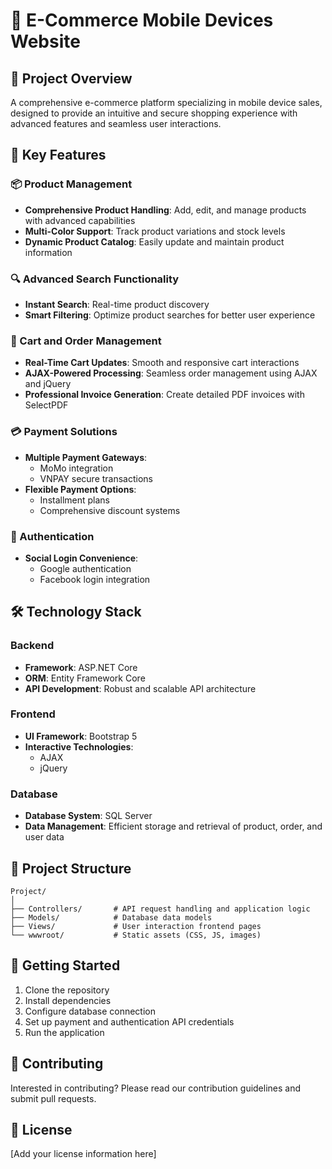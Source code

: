 # 📱 E-Commerce Mobile Devices Website

## 🚀 Project Overview
A comprehensive e-commerce platform specializing in mobile device sales, designed to provide an intuitive and secure shopping experience with advanced features and seamless user interactions.

## 🌟 Key Features

### 📦 Product Management
- **Comprehensive Product Handling**: Add, edit, and manage products with advanced capabilities
- **Multi-Color Support**: Track product variations and stock levels
- **Dynamic Product Catalog**: Easily update and maintain product information

### 🔍 Advanced Search Functionality
- **Instant Search**: Real-time product discovery
- **Smart Filtering**: Optimize product searches for better user experience

### 🛒 Cart and Order Management
- **Real-Time Cart Updates**: Smooth and responsive cart interactions
- **AJAX-Powered Processing**: Seamless order management using AJAX and jQuery
- **Professional Invoice Generation**: Create detailed PDF invoices with SelectPDF

### 💳 Payment Solutions
- **Multiple Payment Gateways**: 
  - MoMo integration
  - VNPAY secure transactions
- **Flexible Payment Options**: 
  - Installment plans
  - Comprehensive discount systems

### 🔐 Authentication
- **Social Login Convenience**:
  - Google authentication
  - Facebook login integration

## 🛠️ Technology Stack

### Backend
- **Framework**: ASP.NET Core
- **ORM**: Entity Framework Core
- **API Development**: Robust and scalable API architecture

### Frontend
- **UI Framework**: Bootstrap 5
- **Interactive Technologies**: 
  - AJAX
  - jQuery

### Database
- **Database System**: SQL Server
- **Data Management**: Efficient storage and retrieval of product, order, and user data

## 📂 Project Structure
```
Project/
│
├── Controllers/       # API request handling and application logic
├── Models/            # Database data models
├── Views/             # User interaction frontend pages
└── wwwroot/           # Static assets (CSS, JS, images)
```

## 🚀 Getting Started
1. Clone the repository
2. Install dependencies
3. Configure database connection
4. Set up payment and authentication API credentials
5. Run the application

## 🤝 Contributing
Interested in contributing? Please read our contribution guidelines and submit pull requests.

## 📄 License
[Add your license information here]
